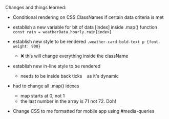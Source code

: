 Changes and things learned:

- Conditional rendering on CSS ClassNames if certain data criteria is met

- establish a new variable for bit of data [index] inside .map() function
    ```const rain = weatherData.hourly.rain[index]```

- establish new style to be rendered
    ```.weather-card.bold-text p {font-weight: 900}```
    - ❌ this will change everything inside the className

- establish new in-line style to be rendered
    - needs to be inside back ticks ` ` as it's dynamic
    
- had to change all .map() idexes
    - map starts at 0, not 1
    - the last number in the array is 71 not 72. Doh!

- Change CSS to me formatted for mobile app using #media-queries